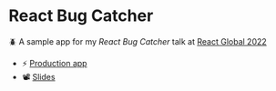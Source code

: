 # React Bug Catcher

🪲 A sample app for my _React Bug Catcher_ talk at [React Global 2022](https://events.geekle.us/react2/)

- ⚡️ [Production app](https://react-bug-catcher.netlify.app)
- 📽 [Slides](https://docs.google.com/presentation/d/1Q3RmMNhvTbiDXa8yMBYIGUzFK2Sutsv9jCGbJdSz75g/edit?usp=sharing)
